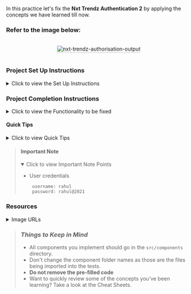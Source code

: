 In this practice let's fix the **Nxt Trendz Authentication 2** by applying the concepts we have learned till now.

### Refer to the image below:

<br/>
<div style="text-align: center;">
    <img src="https://assets.ccbp.in/frontend/content/react-js/nxt-trendz-authorisation-output-v2.gif" alt="nxt-trendz-authorisation-output" style="max-width:70%;box-shadow:0 2.8px 2.2px rgba(0, 0, 0, 0.12)">
</div>
<br/>

### Project Set Up Instructions

<details>
<summary>Click to view the Set Up Instructions</summary>

- Download dependencies by running `npm install`
- Start up the app using `npm start`
</details>

### Project Completion Instructions

<details>
<summary>Click to view the Functionality to be fixed</summary>

#### Fix The Functionality

Fix the given code to have the following functionality

- When an unauthenticated user tries to access the `HomeRoute`, `ProductsRoute` or `CartRoute` then the page should be redirected to the `LoginRoute`.
- When an authenticated user tries to access the `HomeRoute`, `ProductsRoute` or `CartRoute` then the page should be navigated to the respective route.
- When an authenticated user tries to access the `LoginRoute` then the page should be redirected to the `HomeRoute`.
- When the Logout button is clicked then the page should be navigated to the `LoginRoute`.
- When an undefined path is provided in the URL then the page should navigate to the `NotFoundRoute`

</details>

#### Quick Tips

<details>
<summary>Click to view Quick Tips</summary>

- There are `8` bugs to be fixed to achieve the functionality and the UI that is expected.

</details>

> #### Important Note
>
> <details open>
> <summary>Click to view Important Note Points</summary>
>
> - User credentials
>
>   ```
>    username: rahul
>    password: rahul@2021
>   ```
>
> </details>

### Resources

<details>
<summary>Image URLs</summary>

- [https://assets.ccbp.in/frontend/react-js/nxt-trendz-home-img.png](https://assets.ccbp.in/frontend/react-js/nxt-trendz-home-img.png) - alt text should be **clothes that get you noticed**

</details>

> ### _Things to Keep in Mind_
>
> - All components you implement should go in the `src/components` directory.
> - Don't change the component folder names as those are the files being imported into the tests.
> - **Do not remove the pre-filled code**
> - Want to quickly review some of the concepts you’ve been learning? Take a look at the Cheat Sheets.
